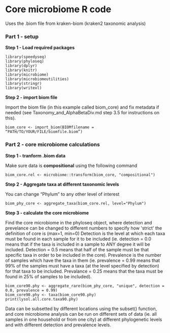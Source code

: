 # Core microbiome R code

Uses the .biom file from kraken-biom (kraken2 taxonomic analysis)

### Part 1 - setup

**Step 1 - Load required packages**

```
library(speedyseq)
library(phyloseq)
library(dplyr)
library(knitr)
library(microbiome)
library(microbiomeutilities)
library(stringr)
library(writexl)
```

**Step 2 - import biom file**

Import the biom file (in this example called biom_core) and fix metadata if needed (see Taxonomy_and_AlphaBetaDiv.md step 3.5 for instructions on this). 

```
biom_core <- import_biom(BIOMfilename = “PATH/TO/YOUR/FILE/biomfile.biom”)
```

### Part 2 - core microbiome calculations

**Step 1 - tranform .biom data**

Make sure data is **compositional** using the following command

```
biom_core.rel <- microbiome::transform(biom_core, "compositional")
```

**Step 2 - Aggregate taxa at different taxonomic levels**

You can change “Phylum” to any other level of interest

```
biom_phy_core <- aggregate_taxa(biom_core.rel, level="Phylum")
```

**Step 3 - calculate the core microbiome**

Find the core microbiome in the phyloseq object, where detection and prevelance can be changed to different numbers to specify how 'strict' the definition of core is (max=1, min=0)
Detection is the level at which each taxa must be found in each sample for it to be included (ie. detection = 0.0 means that if the taxa is included in a sample to ANY degree it will be included. Detection = 0.5 means that half of the sample must be that specific taxa in order to be included in the core). Prevalence is the number of samples which have the taxa in them (ie. prevalence = 0.99 means that 99% of the samples must have a taxa (at the level specified by detection) for that taxa to be included. Prevalance = 0.25 means that the taxa must be found in 25% of samples to be included). 

```
biom_core90.phy <- aggregate_rare(biom_phy_core, "unique", detection = 0.0, prevalence = 0.99)
biom_core90.phy <- taxa(biom_core90.phy)
print(lysol.all.core.taxa90.phy)
```

Data can be subsetted by different locations using the subset() function, and core microbiome analysis can be run on different sets of data (ie. all samples in one household or from one city) at different phylogenetic levels and with different detection and prevalence levels.

